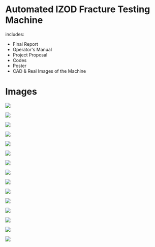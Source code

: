 # Automated IZOD Fracture Testing Machine

includes:

- Final Report
- Operator's Manual
- Project Proposal
- Codes
- Poster
- CAD & Real Images of the Machine

# Images
![](images/GIF_run.gif)

![](images/IMG_0240.jpg)

![](images/IMG_0242.jpg)

![](images/IMG_0254.jpg)

![](images/IMG_0258.jpg)

![](images/IMG_0271.jpg)

![](images/IMG_0838.jpg)

![](images/IMG_0839.jpg)

![](images/IMG_0904.jpg)

![](images/IMG_0906.jpg)

![](images/IMG_0909.jpg)

![](images/IMG_0910.jpg)

![](images/IMG_0931.jpg)

![](images/render_front_side.jpg)

![](images/render_iso_2.jpg)